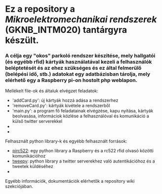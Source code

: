 # Ez a repository a *Mikroelektromechanikai rendszerek* (GKNB_INTM020) tantárgyra készült.
### A célja egy "okos" parkoló rendszer készitése, mely hallgatói (és egyébb rfid) kártyák használatával kezeli a felhasználók beléptetését és az ehez szükséges és ez által felmerülő (belépési idő, stb.) adatokat egy adatbázisban tárolja, mely elérhető egy a Raspberry pi-on hostolt php weblapon.
Mellékelt file-ok és általuk elvégzet feladatok:
- 'addCard.py': új kártyák hozzá adása a rendszerhez
- 'removeCard.py': kártyák kivétele a rendszerből
- 'main.py': a program fő feladatainak elvégzése, kapu nyitása, kártyák beolvasása, informáciok közlése a felhasználóval és komunikáció a külső twitter serverekkel
-
-
Felhasznált python library-k és egyébb felhasznált források:
- [pirc522](https://github.com/ondyraso/pi-rc522): egy python library a Raspberry és a rc522 rfid olvasó közötti komunikációhoz
- [tweepy](https://github.com/tweep/tweepy): python library a twitter serverekhez való autentikációhoz és a tweetek küldéséhez
-
Egyébb információk, dokumentációk elérhetők a repository wiki szekciójában.

